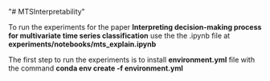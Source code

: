 "# MTSInterpretability" 

To run the experiments for the paper **Interpreting decision-making process for multivariate time series classification** use the the .ipynb file at **experiments/notebooks/mts_explain.ipynb**

The first step to run the experiments is to install **environment.yml** file with the command **conda env create -f environment.yml**

